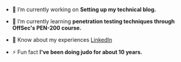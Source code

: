 - 🔭 I’m currently working on **Setting up my technical blog.**

- 🌱 I’m currently learning **penetration testing techniques through OffSec's PEN-200 course.**

- 📄 Know about my experiences [LinkedIn](https://linkedin.com/in/aly-abdulatif)

- ⚡ Fun fact **I've been doing judo for about 10 years.**
